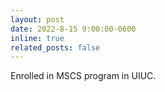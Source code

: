 ```yaml
---
layout: post
date: 2022-8-15 9:00:00-0600
inline: true
related_posts: false
---
```


Enrolled in MSCS program in UIUC.
